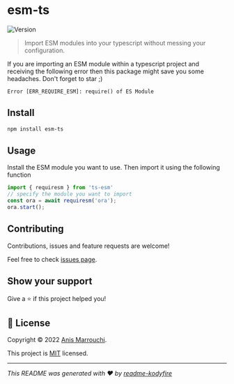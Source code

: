 # esm-ts
![Version](https://img.shields.io/badge/version-0.0.9-blue.svg?cacheSeconds=2592000)


> Import ESM modules into your typescript without messing your configuration.

If you are importing an ESM module within a typescript project and receiving the following error then this package might save you some headaches. Don't forget to star ;)
```
Error [ERR_REQUIRE_ESM]: require() of ES Module
```
## Install

```sh
npm install esm-ts
```

## Usage
Install the ESM module you want to use. Then import it using the following function
```ts
import { requiresm } from 'ts-esm'
// specify the module you want to import
const ora = await requiresm('ora');
ora.start();
```

## Contributing

Contributions, issues and feature requests are welcome!

Feel free to check [issues page](https://github.com/nooqta/esm-ts/issues). 

## Show your support

Give a ⭐️ if this project helped you!

## 📝 License

Copyright © 2022 [Anis Marrouchi](https://github.com/anis-marrouchi).

This project is [MIT](https://github.com/nooqta/linkedin-quizzes/blob/main/LICENSE) licensed.

***
_This README was generated with ❤️ by [readme-kodyfire](https://github.com/nooqta/readme-kodyfire)_
